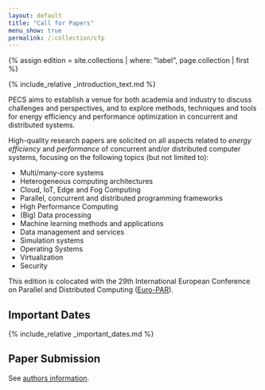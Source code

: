 ```yaml
---
layout: default
title: "Call for Papers"
menu_show: true
permalink: /:collection/cfp
---
```


{% assign edition = site.collections | where: "label", page.collection | first %}

{% include_relative _introduction_text.md %}

PECS aims to establish a venue for both academia and industry to discuss challenges and perspectives, and to explore methods, techniques and tools for energy efficiency and performance optimization in concurrent and distributed systems.

High-quality research papers are solicited on all aspects related to *energy efficiency* and *performance* of concurrent and/or distributed computer systems, focusing on the following topics (but not limited to):

-   Multi/many-core systems
-   Heterogeneous computing architectures
-   Cloud, IoT, Edge and Fog Computing
-   Parallel, concurrent and distributed programming frameworks
-   High Performance Computing
-   (Big) Data processing
-   Machine learning methods and applications
-   Data management and services
-   Simulation systems
-   Operating Systems
-   Virtualization
-   Security


This edition is colocated with the 29th International European Conference on Parallel and Distributed Computing ([Euro-PAR](https://2023.euro-par.org/)).
## Important Dates

{% include_relative _important_dates.md %}

## Paper Submission

See [authors information](authors).
